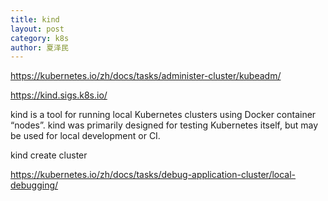 ```yaml
---
title: kind
layout: post
category: k8s
author: 夏泽民
---
```

https://kubernetes.io/zh/docs/tasks/administer-cluster/kubeadm/

https://kind.sigs.k8s.io/

kind is a tool for running local Kubernetes clusters using Docker container “nodes”.
kind was primarily designed for testing Kubernetes itself, but may be used for local development or CI.


kind create cluster

<!-- more -->
https://kubernetes.io/zh/docs/tasks/debug-application-cluster/local-debugging/


